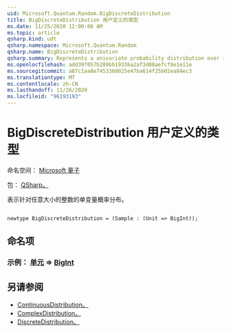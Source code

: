 ```yaml
---
uid: Microsoft.Quantum.Random.BigDiscreteDistribution
title: BigDiscreteDistribution 用户定义的类型
ms.date: 11/25/2020 12:00:00 AM
ms.topic: article
qsharp.kind: udt
qsharp.namespace: Microsoft.Quantum.Random
qsharp.name: BigDiscreteDistribution
qsharp.summary: Represents a univariate probability distribution over integers of arbitrary size.
ms.openlocfilehash: add39f057b209bb19336a2af3d08aefcf8e1e11e
ms.sourcegitcommit: a87c1aa8e7453360025e47ba614f25b02ea84ec3
ms.translationtype: MT
ms.contentlocale: zh-CN
ms.lasthandoff: 11/26/2020
ms.locfileid: "96193193"
---
```

# <a name="bigdiscretedistribution-user-defined-type"></a>BigDiscreteDistribution 用户定义的类型

命名空间： [Microsoft 量子](xref:Microsoft.Quantum.Random)

包： [QSharp。](https://nuget.org/packages/Microsoft.Quantum.QSharp.Core)


表示针对任意大小的整数的单变量概率分布。

```qsharp

newtype BigDiscreteDistribution = (Sample : (Unit => BigInt));
```



## <a name="named-items"></a>命名项

### <a name="sample--unit--bigint"></a>示例： [单元](xref:microsoft.quantum.lang-ref.unit) => [BigInt](xref:microsoft.quantum.lang-ref.bigint) 



## <a name="see-also"></a>另请参阅

- [ContinuousDistribution。](xref:Microsoft.Quantum.Random.ContinuousDistribution)
- [ComplexDistribution。](xref:Microsoft.Quantum.Random.ComplexDistribution)
- [DiscreteDistribution。](xref:Microsoft.Quantum.Random.DiscreteDistribution)